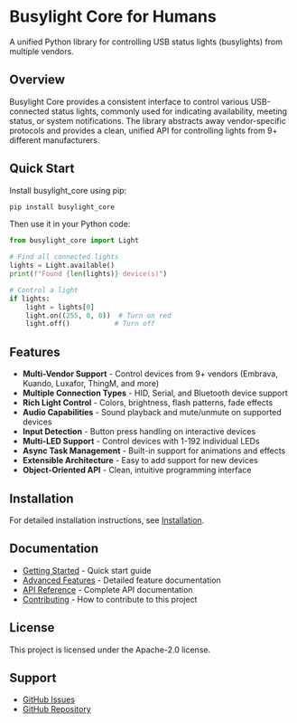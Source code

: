 # Busylight Core for Humans

A unified Python library for controlling USB status lights (busylights) from multiple vendors.

## Overview

Busylight Core provides a consistent interface to control various USB-connected status lights, commonly used for indicating availability, meeting status, or system notifications. The library abstracts away vendor-specific protocols and provides a clean, unified API for controlling lights from 9+ different manufacturers.

## Quick Start

Install busylight_core using pip:

```bash
pip install busylight_core
```

Then use it in your Python code:

```python
from busylight_core import Light

# Find all connected lights
lights = Light.available()
print(f"Found {len(lights)} device(s)")

# Control a light
if lights:
    light = lights[0]
    light.on((255, 0, 0))  # Turn on red
    light.off()           # Turn off
```

## Features

- **Multi-Vendor Support** - Control devices from 9+ vendors (Embrava, Kuando, Luxafor, ThingM, and more)
- **Multiple Connection Types** - HID, Serial, and Bluetooth device support
- **Rich Light Control** - Colors, brightness, flash patterns, fade effects
- **Audio Capabilities** - Sound playback and mute/unmute on supported devices
- **Input Detection** - Button press handling on interactive devices
- **Multi-LED Support** - Control devices with 1-192 individual LEDs
- **Async Task Management** - Built-in support for animations and effects
- **Extensible Architecture** - Easy to add support for new devices
- **Object-Oriented API** - Clean, intuitive programming interface

## Installation

For detailed installation instructions, see [Installation](getting-started/installation.md).

## Documentation

- [Getting Started](getting-started/quickstart.md) - Quick start guide
- [Advanced Features](user-guide/cli.md) - Detailed feature documentation
- [API Reference](reference/) - Complete API documentation
- [Contributing](contributing.md) - How to contribute to this project

## License

This project is licensed under the Apache-2.0 license.
## Support

- [GitHub Issues](https://github.com/JnyJny/busylight_core/issues)
- [GitHub Repository](https://github.com/JnyJny/busylight_core)